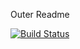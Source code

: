 Outer Readme

[![Build Status](https://app.travis-ci.com/omerfozgul/project1.svg?branch=main)](https://app.travis-ci.com/omerfozgul/project1)